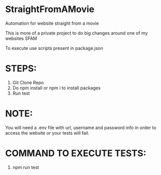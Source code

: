 # StraightFromAMovie

Automation for website straight from a movie

This is more of a private project to do big changes around one of my websites SFAM

To execute use scripts present in package.json

# STEPS:

1. Git Clone Repo
2. Do npm install or npm i to install packages
3. Run test

# NOTE:
You will need a .env file with url, username and password info in order to access the website or your tests will fail. 

# COMMAND TO EXECUTE TESTS:

1. npm run test